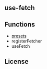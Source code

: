 ## use-fetch

## Functions
<!-- FUNCTIONS START -->
- [presets](src/presets/index.md)
- registerFetcher
- useFetch
<!-- FUNCTIONS END -->

## License

